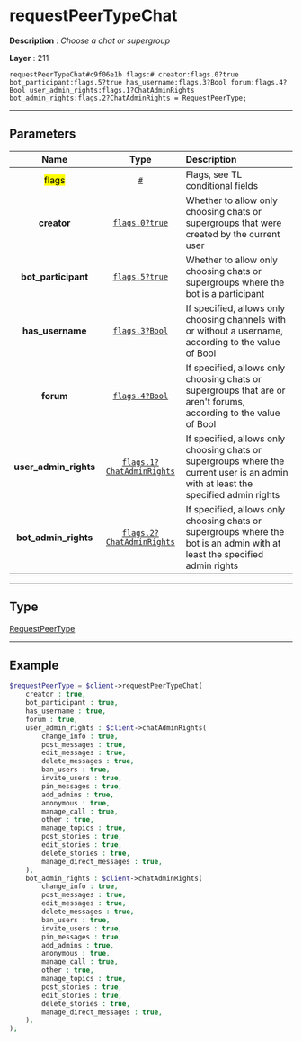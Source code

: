 # requestPeerTypeChat

**Description** : *Choose a chat or supergroup*

**Layer** : 211

```tl
requestPeerTypeChat#c9f06e1b flags:# creator:flags.0?true bot_participant:flags.5?true has_username:flags.3?Bool forum:flags.4?Bool user_admin_rights:flags.1?ChatAdminRights bot_admin_rights:flags.2?ChatAdminRights = RequestPeerType;
```

---

## Parameters

| Name | Type | Description |
| :---: | :---: | :--- |
| <mark>flags</mark> | [`#`](type/#) | Flags, see TL conditional fields |
| **creator** | [`flags.0?true`](type/true) | Whether to allow only choosing chats or supergroups that were created by the current user |
| **bot_participant** | [`flags.5?true`](type/true) | Whether to allow only choosing chats or supergroups where the bot is a participant |
| **has_username** | [`flags.3?Bool`](type/Bool) | If specified, allows only choosing channels with or without a username, according to the value of Bool |
| **forum** | [`flags.4?Bool`](type/Bool) | If specified, allows only choosing chats or supergroups that are or aren't forums, according to the value of Bool |
| **user_admin_rights** | [`flags.1?ChatAdminRights`](type/ChatAdminRights) | If specified, allows only choosing chats or supergroups where the current user is an admin with at least the specified admin rights |
| **bot_admin_rights** | [`flags.2?ChatAdminRights`](type/ChatAdminRights) | If specified, allows only choosing chats or supergroups where the bot is an admin with at least the specified admin rights |

---

## Type

[RequestPeerType](type/RequestPeerType)

---

## Example

```php
$requestPeerType = $client->requestPeerTypeChat(
	creator : true,
	bot_participant : true,
	has_username : true,
	forum : true,
	user_admin_rights : $client->chatAdminRights(
		change_info : true,
		post_messages : true,
		edit_messages : true,
		delete_messages : true,
		ban_users : true,
		invite_users : true,
		pin_messages : true,
		add_admins : true,
		anonymous : true,
		manage_call : true,
		other : true,
		manage_topics : true,
		post_stories : true,
		edit_stories : true,
		delete_stories : true,
		manage_direct_messages : true,
	),
	bot_admin_rights : $client->chatAdminRights(
		change_info : true,
		post_messages : true,
		edit_messages : true,
		delete_messages : true,
		ban_users : true,
		invite_users : true,
		pin_messages : true,
		add_admins : true,
		anonymous : true,
		manage_call : true,
		other : true,
		manage_topics : true,
		post_stories : true,
		edit_stories : true,
		delete_stories : true,
		manage_direct_messages : true,
	),
);
```
